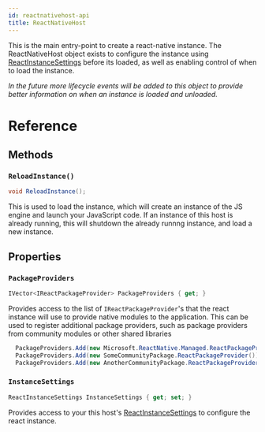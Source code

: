 ```yaml
---
id: reactnativehost-api
title: ReactNativeHost
---
```


This is the main entry-point to create a react-native instance.  The ReactNativeHost object exists to configure the instance using [ReactInstanceSettings](ReactInstanceSettings-api-windows.md) before its loaded, as well as enabling control of when to load the instance. 


_In the future more lifecycle events will be added to this object to provide better information on when an instance is loaded and unloaded._

# Reference

## Methods

### `ReloadInstance()`

```csharp
void ReloadInstance();
```

This is used to load the instance, which will create an instance of the JS engine and launch your JavaScript code.  If an instance of this host is already running, this will shutdown the already runnng instance, and load a new instance. 

## Properties

### `PackageProviders`

```csharp
IVector<IReactPackageProvider> PackageProviders { get; }
```


Provides access to the list of `IReactPackageProvider`'s that the react instance will use to provide native modules to the application.  This can be used to register additional package providers, such as package providers from community modules or other shared libraries

```csharp
  PackageProviders.Add(new Microsoft.ReactNative.Managed.ReactPackageProvider()); // Includes any modules in this project
  PackageProviders.Add(new SomeCommunityPackage.ReactPackageProvider());
  PackageProviders.Add(new AnotherCommunityPackage.ReactPackageProvider());
```

### `InstanceSettings`

```csharp
ReactInstanceSettings InstanceSettings { get; set; }
```

Provides access to your this host's [ReactInstanceSettings](ReactInstanceSettings-api-windows.md) to configure the react instance.

<!-- // Copyright (c) Microsoft Corporation. All rights reserved.
namespace Microsoft.ReactNative {

  [webhosthidden]
  delegate void OnResumeAction();

  [webhosthidden]
  [default_interface]
  runtimeclass ReactNativeHost {
    ReactNativeHost();

    IVector<IReactPackageProvider> PackageProviders { get; set; };
    ReactInstanceSettings InstanceSettings { get; set; };

    void ReloadInstance();
  }
} // namespace Microsoft.ReactNative

-->

